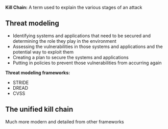 **Kill Chain:** A term used to explain the various stages of an attack

## Threat modeling

- Identifying systems and applications that need to be secured and determining the role they play in the environment
- Assessing the vulnerabilities in those systems and applications and the potential way to exploit them
- Creating a plan to secure the systems and applications
- Putting in policies to prevent those vulnerabilities from accurring again

**Threat modeling frameworks:**

- STRIDE
- DREAD
- CVSS

## The unified kill chain

Much more modern and detailed from other frameworks